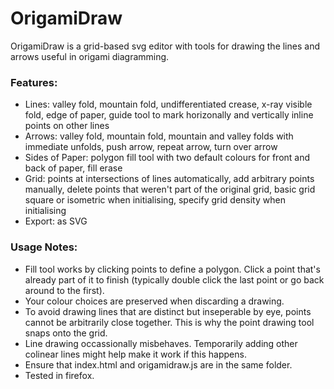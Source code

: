 # OrigamiDraw

OrigamiDraw is a grid-based svg editor with tools for drawing the lines and arrows useful in origami diagramming.

### Features:
- Lines: valley fold, mountain fold, undifferentiated crease, x-ray visible fold, edge of paper, guide tool to mark horizonally and vertically inline points on other lines
- Arrows: valley fold, mountain fold, mountain and valley folds with immediate unfolds, push arrow, repeat arrow, turn over arrow
- Sides of Paper: polygon fill tool with two default colours for front and back of paper, fill erase
- Grid: points at intersections of lines automatically, add arbitrary points manually, delete points that weren't part of the original grid, basic grid square or isometric when initialising, specify grid density when initialising
- Export: as SVG

### Usage Notes:
- Fill tool works by clicking points to define a polygon. Click a point that's already part of it to finish (typically double click the last point or go back around to the first).
- Your colour choices are preserved when discarding a drawing.
- To avoid drawing lines that are distinct but inseperable by eye, points cannot be arbitrarily close together. This is why the point drawing tool snaps onto the grid.
- Line drawing occassionally misbehaves. Temporarily adding other colinear lines might help make it work if this happens.
- Ensure that index.html and origamidraw.js are in the same folder.
- Tested in firefox.

